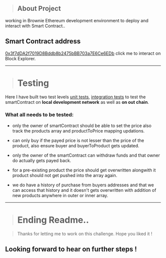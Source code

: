 > ## About Project

working in Brownie Ethereum development environment to deploy and interact with Smart Contract..

Smart Contract address
----

[0x3f7dDA2f7019D8Bddb8b2475bBB703a7E6Ce6EDb](https://goerli.etherscan.io/address/0x3f7dda2f7019d8bddb8b2475bbb703a7e6ce6edb#readContract)  click me to interact on Block Explorer.

---

> # Testing

Here I have built two test levels [unit tests](https://pip.pypa.io/en/stable/), [integration tests](https://pip.pypa.io/en/stable/) to test the smartContract on **local development network** as well as **on out chain**.

### What all needs to be tested:

- only the owner of smartContract should be able to set the price also track the products array and productToPrice mapping updations.

- can only buy if the payed price is not lesser than the price of the product, also ensure 
buyer and buyerToProduct gets updated.

- only the owner of the smartContract can withdraw funds and that owner do actually gets payed back.

- for a pre-existing product the price should get overwritten alongwith it product should 
not get pushed into the array again.

- we do have a history of purchase from buyers addresses and that we can access 
that history and it doesn't gets overwritten with addition of new products anywhere
in outer or inner array.
____

># Ending Readme..

> Thanks for letting me to work on this challenge. Hope you liked it !

Looking forward to hear on further steps !
------